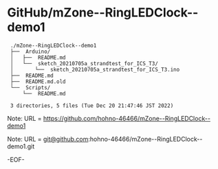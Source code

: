 # GitHub/mZone--RingLEDClock--demo1

     ./mZone--RingLEDClock--demo1
     ├──  Arduino/
     │   ├──  README.md
     │   └──  sketch_20210705a_strandtest_for_ICS_T3/
     │       └──  sketch_20210705a_strandtest_for_ICS_T3.ino
     ├──  README.md
     ├──  README.md.old
     └──  Scripts/
         └──  README.md
     
     3 directories, 5 files (Tue Dec 20 21:47:46 JST 2022)


Note: URL = https://github.com/hohno-46466/mZone--RingLEDClock--demo1

Note: URL = git@github.com:hohno-46466/mZone--RingLEDClock--demo1.git

-EOF-
